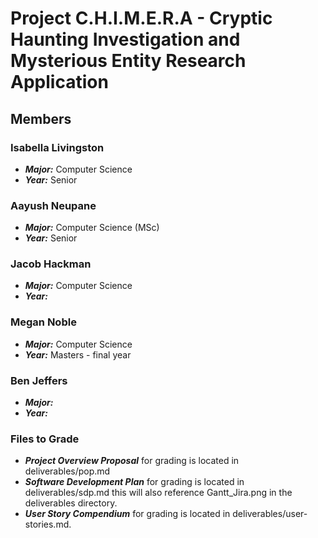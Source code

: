 # Project C.H.I.M.E.R.A - Cryptic Haunting Investigation and Mysterious Entity Research Application

## Members

### Isabella Livingston

- **_Major:_** Computer Science
- **_Year:_** Senior

### Aayush Neupane

- **_Major:_** Computer Science (MSc)
- **_Year:_** Senior

### Jacob Hackman

- **_Major:_** Computer Science
- **_Year:_** 

### Megan Noble

- **_Major:_** Computer Science
- **_Year:_** Masters - final year

### Ben Jeffers

- **_Major:_** 
- **_Year:_** 


### Files to Grade

- **_Project Overview Proposal_** for grading is located in deliverables/pop.md
- **_Software Development Plan_** for grading is located in deliverables/sdp.md this will also reference Gantt_Jira.png in the deliverables directory.
- **_User Story Compendium_** for grading is located in deliverables/user-stories.md.
